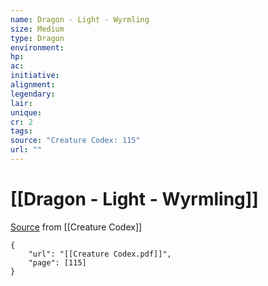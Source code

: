 ```yaml
---
name: Dragon - Light - Wyrmling
size: Medium
type: Dragon
environment: 
hp: 
ac: 
initiative: 
alignment: 
legendary: 
lair: 
unique: 
cr: 2
tags: 
source: "Creature Codex: 115"
url: ""
---
```

# [[Dragon - Light - Wyrmling]]

[Source](zotero://open-pdf/library/items/NTNKJRHG?page=115) from [[Creature Codex]]

```pdf
{
	"url": "[[Creature Codex.pdf]]",
	"page": [115]
}
```

